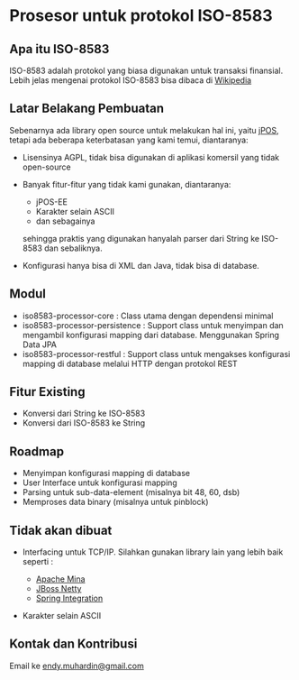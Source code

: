 # Prosesor untuk protokol ISO-8583 #

## Apa itu ISO-8583 ##

ISO-8583 adalah protokol yang biasa digunakan untuk transaksi finansial.
Lebih jelas mengenai protokol ISO-8583 bisa dibaca di [Wikipedia](http://en.wikipedia.org/wiki/ISO_8583)

## Latar Belakang Pembuatan ##
Sebenarnya ada library open source untuk melakukan hal ini, yaitu [jPOS](http://jpos.org/),
tetapi ada beberapa keterbatasan yang kami temui, diantaranya:

* Lisensinya AGPL, tidak bisa digunakan di aplikasi komersil yang tidak open-source

* Banyak fitur-fitur yang tidak kami gunakan, diantaranya:

    * jPOS-EE
    * Karakter selain ASCII
    * dan sebagainya

  sehingga praktis yang digunakan hanyalah parser dari String ke ISO-8583 dan sebaliknya.

* Konfigurasi hanya bisa di XML dan Java, tidak bisa di database.

## Modul ##

* iso8583-processor-core : Class utama dengan dependensi minimal
* iso8583-processor-persistence : Support class untuk menyimpan dan mengambil konfigurasi mapping dari database. Menggunakan Spring Data JPA
* iso8583-processor-restful : Support class untuk mengakses konfigurasi mapping di database melalui HTTP dengan protokol REST

## Fitur Existing ##

* Konversi dari String ke ISO-8583
* Konversi dari ISO-8583 ke String

## Roadmap ##

* Menyimpan konfigurasi mapping di database
* User Interface untuk konfigurasi mapping
* Parsing untuk sub-data-element (misalnya bit 48, 60, dsb)
* Memproses data binary (misalnya untuk pinblock)

## Tidak akan dibuat ##

* Interfacing untuk TCP/IP.
  Silahkan gunakan library lain yang lebih baik
  seperti :
    * [Apache Mina](http://mina.apache.org/)
    * [JBoss Netty](https://netty.io/)
    * [Spring Integration](http://static.springsource.org/spring-integration/reference/htmlsingle/#ip)

* Karakter selain ASCII

## Kontak dan Kontribusi ##

Email ke endy.muhardin@gmail.com
